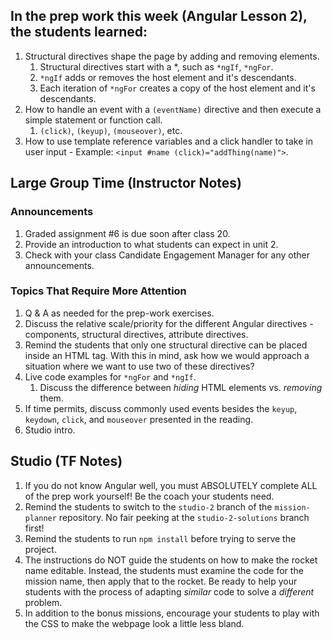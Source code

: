 ## In the prep work this week (Angular Lesson 2), the students learned:

1. Structural directives shape the page by adding and removing elements.
    1. Structural directives start with a *, such as ``*ngIf``, ``*ngFor``.
    1. ``*ngIf`` adds or removes the host element and it's descendants.
    1. Each iteration of ``*ngFor`` creates a copy of the host element and it's descendants.
1. How to handle an event with a ``(eventName)`` directive and then execute a simple statement or function call.
    1. ``(click)``, ``(keyup)``, ``(mouseover)``, etc.
1. How to use template reference variables and a click handler to take in user input - Example: ``<input #name (click)="addThing(name)">``.

## Large Group Time (Instructor Notes)

### Announcements

1. Graded assignment #6 is due soon after class 20.
1. Provide an introduction to what students can expect in unit 2.
1. Check with your class Candidate Engagement Manager for any other announcements.

### Topics That Require More Attention

1. Q & A as needed for the prep-work exercises.
1. Discuss the relative scale/priority for the different Angular directives - components, structural directives, attribute directives.
1. Remind the students that only one structural directive can be placed inside an HTML tag. With this in mind, ask how we would approach a situation where we want to use two of these directives?
1. Live code examples for ``*ngFor`` and ``*ngIf``.
    1. Discuss the difference between *hiding* HTML elements vs. *removing* them.
1. If time permits, discuss commonly used events besides the ``keyup``, ``keydown``, ``click``, and ``mouseover`` presented in the reading.
1. Studio intro.

## Studio (TF Notes)

1. If you do not know Angular well, you must ABSOLUTELY complete ALL of the prep work yourself! Be the coach your students need.
1. Remind the students to switch to the ``studio-2`` branch of the ``mission-planner`` repository. No fair peeking at the ``studio-2-solutions`` branch first!
1. Remind the students to run ``npm install`` before trying to serve the project.
1. The instructions do NOT guide the students on how to make the rocket name editable. Instead, the students must examine the code for the mission name, then apply that to the rocket. Be ready to help your students with the process of adapting *similar* code to solve a *different* problem.
1. In addition to the bonus missions, encourage your students to play with the CSS to make the webpage look a little less bland.
